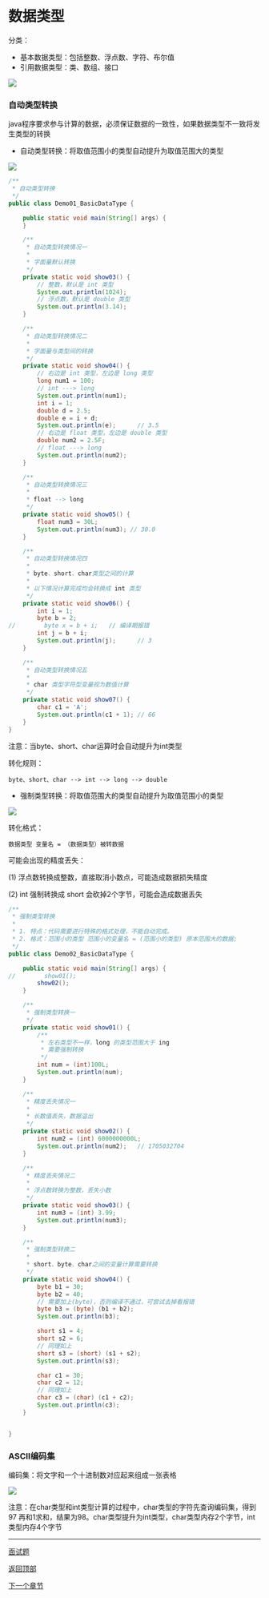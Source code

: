 # 数据类型

分类：
- 基本数据类型：包括整数、浮点数、字符、布尔值
- 引用数据类型：类、数组、接口

![](../img/8大基本数据类型.png)

### 自动类型转换

java程序要求参与计算的数据，必须保证数据的一致性，如果数据类型不一致将发生类型的转换

- 自动类型转换：将取值范围小的类型自动提升为取值范围大的类型

![](../img/自动类型转换原理.png)

```java
/**
 * 自动类型转换
 */
public class Demo01_BasicDataType {

    public static void main(String[] args) {
    }

    /**
     * 自动类型转换情况一
     *
     * 字面量默认转换
     */
    private static void show03() {
        // 整数，默认是 int 类型
        System.out.println(1024);
        // 浮点数，默认是 double 类型
        System.out.println(3.14);
    }

    /**
     * 自动类型转换情况二
     *
     * 字面量与类型间的转换
     */
    private static void show04() {
        // 右边是 int 类型，左边是 long 类型
        long num1 = 100;
        // int ---> long
        System.out.println(num1);
        int i = 1;
        double d = 2.5;
        double e = i + d;
        System.out.println(e);      // 3.5
        // 右边是 float 类型，左边是 double 类型
        double num2 = 2.5F;
        // float ---> long
        System.out.println(num2);
    }

    /**
     * 自动类型转换情况三
     *
     * float --> long
     */
    private static void show05() {
        float num3 = 30L;
        System.out.println(num3); // 30.0
    }

    /**
     * 自动类型转换情况四
     *
     * byte、short、char类型之间的计算
     *
     * 以下情况计算完成均会转换成 int 类型
     */
    private static void show06() {
        int i = 1;
        byte b = 2;
//        byte x = b + i;   // 编译期报错
        int j = b + i;
        System.out.println(j);      // 3
    }

    /**
     * 自动类型转换情况五
     *
     * char 类型字符型变量视为数值计算
     */
    private static void show07() {
        char c1 = 'A';
        System.out.println(c1 + 1); // 66
    }
}

```

注意：当byte、short、char运算时会自动提升为int类型

转化规则：

```
byte、short、char --> int --> long --> double
```

- 强制类型转换：将取值范围大的类型自动提升为取值范围小的类型

![](../img/强制类型转换原理图.png)

转化格式：

```
数据类型 变量名 = （数据类型）被转数据
```

可能会出现的精度丢失：

(1) 浮点数转换成整数，直接取消小数点，可能造成数据损失精度

(2) int 强制转换成 short 会砍掉2个字节，可能会造成数据丢失

```java
/**
 * 强制类型转换
 *
 * 1. 特点：代码需要进行特殊的格式处理，不能自动完成。
 * 2. 格式：范围小的类型 范围小的变量名 = (范围小的类型) 原本范围大的数据;
 */
public class Demo02_BasicDataType {

    public static void main(String[] args) {
//        show01();
        show02();
    }

    /**
     * 强制类型转换一
     */
    private static void show01() {
        /**
         * 左右类型不一样，long 的类型范围大于 ing
         * 需要强制转换
         */
        int num = (int)100L;
        System.out.println(num);
    }

    /**
     * 精度丢失情况一
     *
     * 长数值丢失，数据溢出
     */
    private static void show02() {
        int num2 = (int) 6000000000L;
        System.out.println(num2);   // 1705032704
    }

    /**
     * 精度丢失情况二
     *
     * 浮点数转换为整数，丢失小数
     */
    private static void show03() {
        int num3 = (int) 3.99;
        System.out.println(num3);
    }

    /**
     * 强制类型转换二
     *
     * short、byte、char之间的变量计算需要转换
     */
    private static void show04() {
        byte b1 = 30;
        byte b2 = 40;
        // 需要加上(byte)，否则编译不通过，可尝试去掉看报错
        byte b3 = (byte) (b1 + b2);
        System.out.println(b3);

        short s1 = 4;
        short s2 = 6;
        // 同理如上
        short s3 = (short) (s1 + s2);
        System.out.println(s3);

        char c1 = 30;
        char c2 = 12;
        // 同理如上
        char c3 = (char) (c1 + c2);
        System.out.println(c3);
    }


}

```

### ASCII编码集

编码集：将文字和一个十进制数对应起来组成一张表格
	
![](img/ASCII码各值初始值.png)

注意：在char类型和int类型计算的过程中，char类型的字符先查询编码集，得到97
再和1求和，结果为98。char类型提升为int类型，char类型内存2个字节，int类型内存4个字节


------

[面试题](Interview.md)

[返回顶部](#数据类型)

[下一个章节](../包装类/ReadMe.md)
